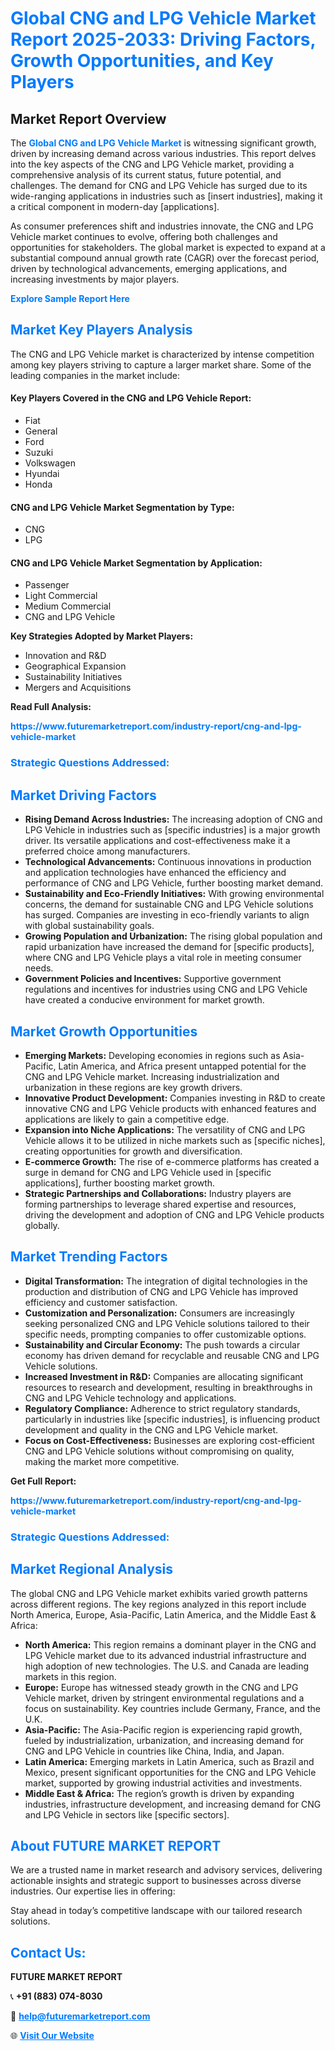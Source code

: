 <h1 style="color: #007BFF;">Global CNG and LPG Vehicle Market Report 2025-2033: Driving Factors, Growth Opportunities, and Key Players</h1>

<section id="overview">
<h2>Market Report Overview</h2>
<p>The <a href="https://www.futuremarketreport.com/industry-report/cng-and-lpg-vehicle-market" style="color: #007BFF; text-decoration: none;"><strong>Global CNG and LPG Vehicle Market</strong></a> is witnessing significant growth, driven by increasing demand across various industries. This report delves into the key aspects of the CNG and LPG Vehicle market, providing a comprehensive analysis of its current status, future potential, and challenges. The demand for CNG and LPG Vehicle has surged due to its wide-ranging applications in industries such as [insert industries], making it a critical component in modern-day [applications].</p>
<p>As consumer preferences shift and industries innovate, the CNG and LPG Vehicle market continues to evolve, offering both challenges and opportunities for stakeholders. The global market is expected to expand at a substantial compound annual growth rate (CAGR) over the forecast period, driven by technological advancements, emerging applications, and increasing investments by major players.</p>
</section>

<section id="overview">
<p><a href="https://www.futuremarketreport.com/request-sample/reportId=107751" style="color: #007BFF; text-decoration: none;"><strong>Explore Sample Report Here</strong></a></p>
</section>

<section id="key-players">
<h2 style="color: #007BFF;">Market Key Players Analysis</h2>
<p>The CNG and LPG Vehicle market is characterized by intense competition among key players striving to capture a larger market share. Some of the leading companies in the market include:</p>
<h4>Key Players Covered in the CNG and LPG Vehicle Report:</h4>
<ul><li>Fiat</li><li>General</li><li>Ford</li><li>Suzuki</li><li>Volkswagen</li><li>Hyundai</li><li>Honda</li></ul>
<h4>CNG and LPG Vehicle Market Segmentation by Type:</h4>
<ul><li>CNG</li><li>LPG</li></ul>

<h4>CNG and LPG Vehicle Market Segmentation by Application:</h4>
<ul><li>Passenger</li><li>Light Commercial</li><li>Medium Commercial</li><li>CNG and LPG Vehicle</li></ul>
<p><strong>Key Strategies Adopted by Market Players:</strong></p>
<ul>
<li>Innovation and R&D</li>
<li>Geographical Expansion</li>
<li>Sustainability Initiatives</li>
<li>Mergers and Acquisitions</li>
</ul>
</section>

<section>
<p><strong>Read Full Analysis: </strong></p><a href="https://www.futuremarketreport.com/industry-report/cng-and-lpg-vehicle-market" style="color: #007BFF; text-decoration: none;"><strong>https://www.futuremarketreport.com/industry-report/cng-and-lpg-vehicle-market</strong></a>
<h3 style="color: #007BFF;">Strategic Questions Addressed:</h3>
</section>

<section id="driving-factors">
<h2 style="color: #007BFF;">Market Driving Factors</h2>
<ul>
<li><strong>Rising Demand Across Industries:</strong> The increasing adoption of CNG and LPG Vehicle in industries such as [specific industries] is a major growth driver. Its versatile applications and cost-effectiveness make it a preferred choice among manufacturers.</li>
<li><strong>Technological Advancements:</strong> Continuous innovations in production and application technologies have enhanced the efficiency and performance of CNG and LPG Vehicle, further boosting market demand.</li>
<li><strong>Sustainability and Eco-Friendly Initiatives:</strong> With growing environmental concerns, the demand for sustainable CNG and LPG Vehicle solutions has surged. Companies are investing in eco-friendly variants to align with global sustainability goals.</li>
<li><strong>Growing Population and Urbanization:</strong> The rising global population and rapid urbanization have increased the demand for [specific products], where CNG and LPG Vehicle plays a vital role in meeting consumer needs.</li>
<li><strong>Government Policies and Incentives:</strong> Supportive government regulations and incentives for industries using CNG and LPG Vehicle have created a conducive environment for market growth.</li>
</ul>
</section>

<section id="growth-opportunities">
<h2 style="color: #007BFF;">Market Growth Opportunities</h2>
<ul>
<li><strong>Emerging Markets:</strong> Developing economies in regions such as Asia-Pacific, Latin America, and Africa present untapped potential for the CNG and LPG Vehicle market. Increasing industrialization and urbanization in these regions are key growth drivers.</li>
<li><strong>Innovative Product Development:</strong> Companies investing in R&D to create innovative CNG and LPG Vehicle products with enhanced features and applications are likely to gain a competitive edge.</li>
<li><strong>Expansion into Niche Applications:</strong> The versatility of CNG and LPG Vehicle allows it to be utilized in niche markets such as [specific niches], creating opportunities for growth and diversification.</li>
<li><strong>E-commerce Growth:</strong> The rise of e-commerce platforms has created a surge in demand for CNG and LPG Vehicle used in [specific applications], further boosting market growth.</li>
<li><strong>Strategic Partnerships and Collaborations:</strong> Industry players are forming partnerships to leverage shared expertise and resources, driving the development and adoption of CNG and LPG Vehicle products globally.</li>
</ul>
</section>

<section id="trending-factors">
<h2 style="color: #007BFF;">Market Trending Factors</h2>
<ul>
<li><strong>Digital Transformation:</strong> The integration of digital technologies in the production and distribution of CNG and LPG Vehicle has improved efficiency and customer satisfaction.</li>
<li><strong>Customization and Personalization:</strong> Consumers are increasingly seeking personalized CNG and LPG Vehicle solutions tailored to their specific needs, prompting companies to offer customizable options.</li>
<li><strong>Sustainability and Circular Economy:</strong> The push towards a circular economy has driven demand for recyclable and reusable CNG and LPG Vehicle solutions.</li>
<li><strong>Increased Investment in R&D:</strong> Companies are allocating significant resources to research and development, resulting in breakthroughs in CNG and LPG Vehicle technology and applications.</li>
<li><strong>Regulatory Compliance:</strong> Adherence to strict regulatory standards, particularly in industries like [specific industries], is influencing product development and quality in the CNG and LPG Vehicle market.</li>
<li><strong>Focus on Cost-Effectiveness:</strong> Businesses are exploring cost-efficient CNG and LPG Vehicle solutions without compromising on quality, making the market more competitive.</li>
</ul>
</section>

<section>
<p><strong>Get Full Report: </strong></p><a href="https://www.futuremarketreport.com/industry-report/cng-and-lpg-vehicle-market" style="color: #007BFF; text-decoration: none;"><strong>https://www.futuremarketreport.com/industry-report/cng-and-lpg-vehicle-market</strong></a>
<h3 style="color: #007BFF;">Strategic Questions Addressed:</h3>
</section>


<section id="regional-analysis">
<h2 style="color: #007BFF;">Market Regional Analysis</h2>
<p>The global CNG and LPG Vehicle market exhibits varied growth patterns across different regions. The key regions analyzed in this report include North America, Europe, Asia-Pacific, Latin America, and the Middle East & Africa:</p>
<ul>
<li><strong>North America:</strong> This region remains a dominant player in the CNG and LPG Vehicle market due to its advanced industrial infrastructure and high adoption of new technologies. The U.S. and Canada are leading markets in this region.</li>
<li><strong>Europe:</strong> Europe has witnessed steady growth in the CNG and LPG Vehicle market, driven by stringent environmental regulations and a focus on sustainability. Key countries include Germany, France, and the U.K.</li>
<li><strong>Asia-Pacific:</strong> The Asia-Pacific region is experiencing rapid growth, fueled by industrialization, urbanization, and increasing demand for CNG and LPG Vehicle in countries like China, India, and Japan.</li>
<li><strong>Latin America:</strong> Emerging markets in Latin America, such as Brazil and Mexico, present significant opportunities for the CNG and LPG Vehicle market, supported by growing industrial activities and investments.</li>
<li><strong>Middle East & Africa:</strong> The region’s growth is driven by expanding industries, infrastructure development, and increasing demand for CNG and LPG Vehicle in sectors like [specific sectors].</li>
</ul>
</section>

<footer>
<h2 style="color: #007BFF;">About FUTURE MARKET REPORT</h2>
<p>We are a trusted name in market research and advisory services, delivering actionable insights and strategic support to businesses across diverse industries. Our expertise lies in offering:</p>

<p>Stay ahead in today’s competitive landscape with our tailored research solutions.</p>

<h2 style="color: #007BFF;">Contact Us:</h2>
<p><strong>FUTURE MARKET REPORT</strong></p>
<p>📞 <strong>+91 (883) 074-8030</strong></p>
<p>📧 <strong><a href="mailto:help@futuremarketreport.com" style="color: #007BFF;">help@futuremarketreport.com</a></strong></p>
<p>🌐 <strong><a href="https://www.futuremarketreport.com/" style="color: #007BFF;">Visit Our Website</a></strong></p>
</footer>